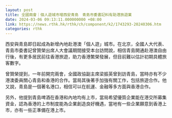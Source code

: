 ```yaml
---
layout: post
title: 全國兩會｜個人遊城市增西安青島　青島市委書記料有助港旅遊業
date: 2024-03-06 09:13:11.000000000 +08:00
link: https://news.rthk.hk/rthk/ch/component/k2/1743293-20240306.htm
categories: rthk
---
```


西安與青島即日起成為新增內地赴港澳「個人遊」城市。在北京，全國人大代表、青島市委書記曾贊榮出席人大會議期間接受本台訪問說，相信青島開通赴港澳自由行後，有更多居民前往香港旅遊，助力香港繁榮發展，但目前難以估計初期具體旅客數字。

曾贊榮提到，一年前開完兩會，全國政協副主席梁振英曾到訪青島，當時亦有不少港澳委員關心青島和香港的合作。當局其後著手加強有關工作，包括旅遊合作。他又說，青島是一個著名港口，相信可以在航運、金融等多方面與香港合作。

另外，他提到青島啤酒在香港和內地均有上市，當局希望優質企業能在港交所募集資金，認為香港的上市制度能為企業創造良好機遇，當地有一些企業願意到香港上市，亦有一些正準備在港上市。
